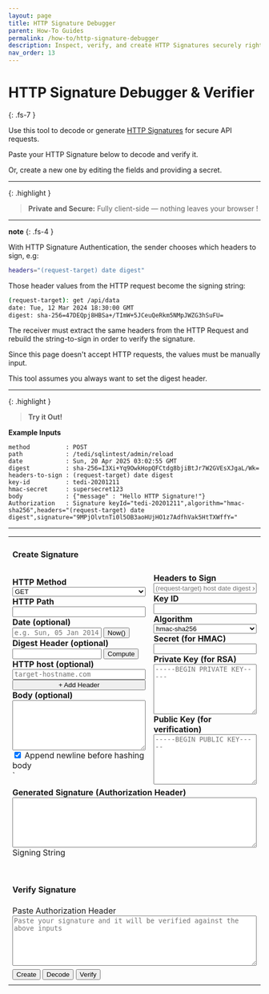 ```yaml
---
layout: page
title: HTTP Signature Debugger
parent: How-To Guides
permalink: /how-to/http-signature-debugger
description: Inspect, verify, and create HTTP Signatures securely right in your browser for secure API requests using HMAC or RSA.
nav_order: 13
---
```


# HTTP Signature Debugger & Verifier
{: .fs-7 }

Use this tool to decode or generate [HTTP Signatures](https://datatracker.ietf.org/doc/html/draft-cavage-http-signatures-12) for secure API requests.

Paste your HTTP Signature below to decode and verify it.  

Or, create a new one by editing the fields and providing a secret.

---

{: .highlight }
> **Private and Secure:** Fully client-side — nothing leaves your browser !

---

**note**
{: .fs-4 }

With HTTP Signature Authentication, the sender chooses which headers to sign, e.g:
```sh
headers="(request-target) date digest"
```

Those header values from the HTTP request become the signing string:
```sh
(request-target): get /api/data
date: Tue, 12 Mar 2024 18:30:00 GMT
digest: sha-256=47DEQpj8HBSa+/TImW+5JCeuQeRkm5NMpJWZG3hSuFU=
```

The receiver must extract the same headers from the HTTP Request and rebuild the string-to-sign in order to verify the signature.

Since this page doesn't accept HTTP requests, the values must be manually input.

This tool assumes you always want to set the digest header.

---

{: .highlight }
> **Try it Out!**

**Example Inputs**
```text
method          : POST
path            : /tedi/sqlintest/admin/reload
date            : Sun, 20 Apr 2025 03:02:55 GMT
digest          : sha-256=I3Xi+Yq9OwkHopQFCtdg8bjiBtJr7W2GVEsXJgaL/Wk=
headers-to-sign : (request-target) date digest
key-id          : tedi-20201211
hmac-secret     : supersecret123
body            : {"message" : "Hello HTTP Signature!"}
Authorization   : Signature keyId="tedi-20201211",algorithm="hmac-sha256",headers="(request-target) date digest",signature="9MPjOlvtnTi0l5OB3aoHUjHO1z7AdfhVak5HtTXWffY="

```
---

<table class="w-100">
<tbody>

<!-- CREATE SIGNATURE -->
<tr>
    <td colspan="2">
        <h4><b>Create Signature</b></h4>
    </td>
</tr>
<tr>
    <td colspan="1">
        <div style="display: flex; flex-direction: column;">
            <label class="mb-1 font-weight-bold"><b>HTTP Method</b></label>
            <select id="httpMethod" class="w-100 mb-2">
                <option value="get" selected>GET</option>
                <option value="post">POST</option>
                <option value="put">PUT</option>
                <option value="delete">DELETE</option>
                <option value="patch">PATCH</option>
                <option value="head">HEAD</option>
            </select>
            <label class="mb-1 font-weight-bold"><b>HTTP Path</b></label>
            <input id="httpUrl" class="w-100 mb-2" style="font-family: monospace; color: #789" />
            <label class="mb-1 font-weight-bold" ><b>Date (optional)</b></label>
            <div class="d-flex gap-2 mb-2">
                <input id="httpDate" type="text" class="form-control" style="font-family: monospace; color: #789"  placeholder="e.g. Sun, 05 Jan 2014 21:31:40 GMT" />
                <button id="autoDateBtn" class="btn btn-sm btn-outline">Now()</button>
            </div>
            <label class="mb-1 font-weight-bold"><b>Digest Header (optional)</b></label>
            <div class="d-flex gap-2 mb-2">
                <input id="httpDigest" type="text"  style="font-family: monospace; color: #789"  class="form-control" />
                <button id="computeDigestBtn" class="btn btn-sm btn-outline">Compute</button>
            </div>
            <label class="mb-1 font-weight-bold"><b>HTTP host (optional)</b></label>
            <input id="httpHost" class="w-100 mb-2" style="font-family: monospace; color: #789" placeholder="target-hostname.com"/>
            <div id="customHeaderInputs" class="mb-3">
            </div>
            <button id="addHeaderBtn" class="btn btn-outline btn-sm mb-3">+ Add Header</button>
            <label class="mb-1 font-weight-bold"><b>Body (optional)</b></label>
            <textarea id="httpBody" class="w-100 mb-2" style="min-height: 100px; font-family: monospace; color: #789;"></textarea>
            <label><input type="checkbox" id="digestAppendNewline" checked/> Append newline before hashing body</label>
        </div>
`  </td>
   <td colspan="1">
    <div style="display: flex; flex-direction: column;">
        <label class="mb-1 font-weight-bold"><b>Headers to Sign</b></label>
        <input id="httpSigHeaders" type="text" class="w-100 mb-2" placeholder="(request-target) host date digest x-api-key"/>
        <label class="mb-1 font-weight-bold"><b>Key ID</b></label>
        <input id="httpSigKeyId" type="text" class="w-100 mb-2" style="font-family: monospace; color: #789"/>
        <label class="mb-1 font-weight-bold"><b>Algorithm</b></label>
        <select id="Algorithm" class="w-100 mb-2">
            <option value="hmac-sha256" selected>hmac-sha256</option>
            <option value="rsa-sha256">rsa-sha256</option>
        </select>
        <label class="mb-1 font-weight-bold"><b>Secret (for HMAC)</b></label>
        <input id="httpSigSecret" type="text" class="w-100 mb-2" style="font-family: monospace; color: #789" />
        <label class="mb-1 font-weight-bold"><b>Private Key (for RSA)</b></label>
        <textarea id="httpSigPrivateKey" class="w-100 mb-2" style="min-height: 100px; font-family: monospace; color: #789;" placeholder="-----BEGIN PRIVATE KEY-----"></textarea>
        <label class="mb-1 font-weight-bold"><b>Public Key (for verification)</b></label>
        <textarea id="httpSigPublicKey" class="w-100 mb-2" style="min-height: 100px; font-family: monospace; color: #789;" placeholder="-----BEGIN PUBLIC KEY-----"></textarea>
    </div>
   </td>
</tr>
<!-- SIGNATURE PREVIEW OUTPUT -->
<tr>
    <td colspan="2">
    <div style="display: flex; flex-direction: column;">
        <label class="mb-1 font-weight-bold"><b>Generated Signature (Authorization Header)</b></label>
        <textarea id="httpSigOutput" class="w-100 mb-2" style="min-height: 100px; font-family: monospace; color: #789;"></textarea>
        <label class="mb-1 font-weight-bold">Signing String</label>
        <pre id="httpSigPreview" class="p-2 bg-light border rounded text-sm" style="white-space: pre-wrap;"></pre>
    </div>
    </td>
</tr>
<!-- VERIFY SIGNATURE -->
<tr>
    <td colspan="2">
        <div style="display: flex; flex-direction: column;">
            <h4 class="mt-4">Verify Signature</h4>
            <label class="mb-1 font-weight-bold">Paste Authorization Header</label>
            <textarea id="httpSigInput" class="w-100 mb-2" style="width: 100%; min-height: 100px; font-family: monospace; color: #789;" placeholder='Paste your signature and it will be verified against the above inputs'></textarea>
        </div>
    </td>
</tr>
<tr>
    <td colspan="2">
        <div class="mt-2">
            <button id="encode-http-sig" class="btn btn-green mr-2">Create</button>
            <button id="decode-http-sig" class="btn btn-blue mr-2">Decode</button>
            <button id="verify-http-sig" class="btn btn-purple mr-2">Verify</button>
        </div>
    </td>
</tr>
<tr>
    <td colspan="2">
    <div id="httpSigStatus" class="font-weight-bold mt-3 text-sm"></div>
    </td>
</tr>
  </tbody>
</table>


<script src="https://cdn.jsdelivr.net/npm/jsrsasign@10.8.6"></script>
<script type="module" src="/assets/js/http-signature-debugger.js" ></script>
